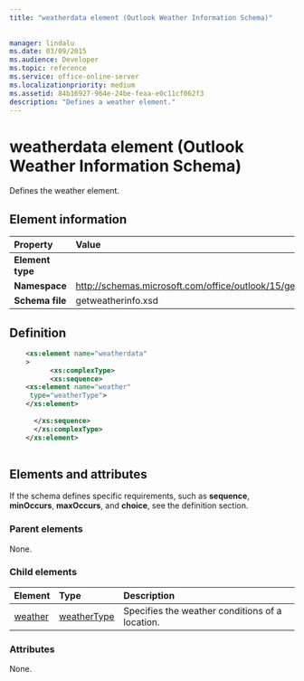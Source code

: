 ```yaml
---
title: "weatherdata element (Outlook Weather Information Schema)"
 
 
manager: lindalu
ms.date: 03/09/2015
ms.audience: Developer
ms.topic: reference
ms.service: office-online-server
ms.localizationpriority: medium
ms.assetid: 84b16927-964e-24be-feaa-e0c11cf062f3
description: "Defines a weather element."
---
```


# weatherdata element (Outlook Weather Information Schema)

Defines the weather element.
  
## Element information

|Property |Value |
|:-----|:-----|
|**Element type** <br/> ||
|**Namespace** <br/> |http://schemas.microsoft.com/office/outlook/15/getweatherinfo.xsd  <br/> |
|**Schema file** <br/> |getweatherinfo.xsd  <br/> |
   
## Definition

```XML
    <xs:element name="weatherdata"
    >
          <xs:complexType>
          <xs:sequence>
    <xs:element name="weather"
     type="weatherType">
	</xs:element>
	
      </xs:sequence>
      </xs:complexType>
	</xs:element>
	
```

## Elements and attributes

If the schema defines specific requirements, such as **sequence**, **minOccurs**, **maxOccurs**, and **choice**, see the definition section. 
  
### Parent elements

None.
  
### Child elements

|**Element**|**Type**|**Description**|
|:-----|:-----|:-----|
|[weather](weather-element-weatherdata-elementoutlook-weather-information-schema.md) <br/> |[weatherType](weathertype-complextype-outlook-weather-information-schema.md) <br/> |Specifies the weather conditions of a location. |
   
### Attributes

None.
  

